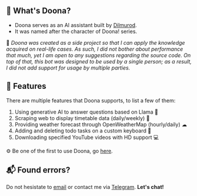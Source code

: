 ## 🧩 What's Doona?

- Doona serves as an AI assistant built by [Dilmurod](https://github.com/thisisdilmurod).
- It was named after the character of Doona! series.

🚧 *Doona was created as a side project so that I can apply the knowledge acquired on real-life cases. As such, I did not bother about performance that much, yet I am open to any suggestions regarding the source code. On top of that, this bot was designed to be used by a single person; as a result, I did not add support for usage by multiple parties.*

## 📌 Features

There are multiple features that Doona supports, to list a few of them:

1. Using generative AI to answer questions based on Llama 🤖
2. Scraping web to display timetable data (daily/weekly) 🔎
3. Providing weather forecast through OpenWeatherMap (hourly/daily) ☁
4. Adding and deleting todo tasks on a custom keyboard 📑
5. Downloading specified YouTube videos with HD support 💻

⚙ Be one of the first to use Doona, go [here](https://t.me/doonachanbot).

## 📬 Found errors?

Do not hesistate to [email](mailto:dilmurod.abdusamadov2004@gmail.com) or contact me via [Telegram](https://t.me/thisisdiImurod). **Let's chat!**
